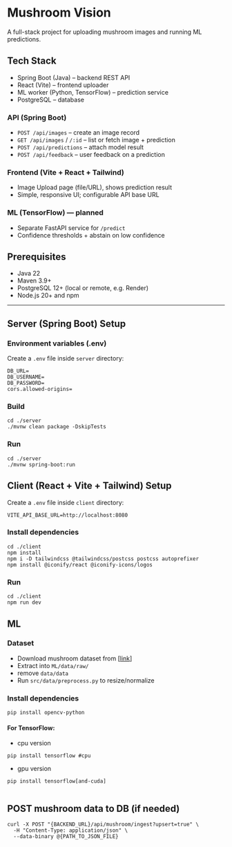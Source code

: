 # Mushroom Vision

A full-stack project for uploading mushroom images and running ML predictions.

## Tech Stack
- Spring Boot (Java) – backend REST API
- React (Vite) – frontend uploader
- ML worker (Python, TensorFlow) – prediction service
- PostgreSQL – database

### API (Spring Boot)
- `POST /api/images` – create an image record
- `GET /api/images` / `/:id` – list or fetch image + prediction
- `POST /api/predictions` – attach model result
- `POST /api/feedback` – user feedback on a prediction

### Frontend (Vite + React + Tailwind)
- Image Upload page (file/URL), shows prediction result
- Simple, responsive UI; configurable API base URL

### ML (TensorFlow) — planned
- Separate FastAPI service for `/predict`
- Confidence thresholds + abstain on low confidence

## Prerequisites
- Java 22
- Maven 3.9+
- PostgreSQL 12+ (local or remote, e.g. Render)
- Node.js 20+ and npm

---

## Server (Spring Boot) Setup


### Environment variables (.env)

Create a `.env` file inside `server` directory:

```
DB_URL=
DB_USERNAME=
DB_PASSWORD=
cors.allowed-origins=
```

### Build
```
cd ./server
./mvnw clean package -DskipTests
```

### Run 
```
cd ./server
./mvnw spring-boot:run
```


## Client (React + Vite + Tailwind) Setup

Create a `.env` file inside `client` directory:

```
VITE_API_BASE_URL=http://localhost:8080
```

### Install dependencies
```
cd ./client
npm install
npm i -D tailwindcss @tailwindcss/postcss postcss autoprefixer
npm install @iconify/react @iconify-icons/logos
```

### Run
```
cd ./client
npm run dev
```

## ML
### Dataset
- Download mushroom dataset from [[link](https://www.kaggle.com/datasets/daniilonishchenko/mushrooms-images-classification-215)]
- Extract into `ML/data/raw/`
- remove `data/data`
- Run `src/data/preprocess.py` to resize/normalize

### Install dependencies
```
pip install opencv-python
```
#### For TensorFlow:
- cpu version
```
pip install tensorflow #cpu
```
- gpu version
```
pip install tensorflow[and-cuda] 


```

## POST mushroom data to DB (if needed)

```
curl -X POST "{BACKEND_URL}/api/mushroom/ingest?upsert=true" \
  -H "Content-Type: application/json" \
  --data-binary @{PATH_TO_JSON_FILE}
```
